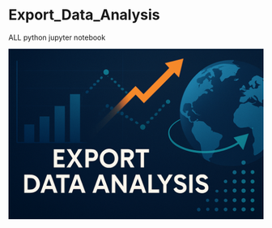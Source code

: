 # Export_Data_Analysis
ALL python jupyter notebook

<img src="https://github.com/rpjinu/Export_Data_Analysis/blob/main/export%20image.png">


